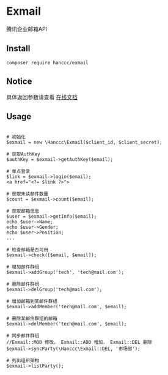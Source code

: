 # Exmail
腾讯企业邮箱API

## Install

`composer require hanccc/exmail`

## Notice

具体返回参数请查看 [在线文档](http://wenku.baidu.com/view/71d452dc2cc58bd63186bdd2.html?re=view)

## Usage

```

# 初始化
$exmail = new \Hanccc\Exmail($client_id, $client_secret);

# 获取AuthKey
$authKey = $exmail->getAuthKey($email);

# 单点登录
$link = $exmail->login($email);
<a href="<?= $link ?>">

# 获取未读邮件数量
$count = $exmail->count($email);

# 获取邮箱信息
$user = $exmail->getInfo($email);
echo $user->Name;
echo $user->Gender;
echo $user->Position;
...

# 检查邮箱是否可用
$exmail->check([$email, $email]);

# 增加邮件群组
$exmail->addGroup('tech', 'tech@mail.com');

# 删除邮件群组
$exmail->delGroup('tech@mail.com');

# 增加邮箱到某邮件群组
$exmail->addMember('tech@mail.com', $email);

# 删除某邮件群组的邮箱
$exmail->delMember('tech@mail.com', $email);

# 同步邮件群组
//Exmail::MOD 修改， Exmail::ADD 增加， Exmail::DEL 删除
$exmail->syncParty(\Hanccc\Exmail::DEL, '市场部');

# 列出组织架构
$exmail->listParty();

```
